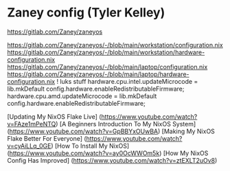 # Zaney config (Tyler Kelley)

https://gitlab.com/Zaney/zaneyos

https://gitlab.com/Zaney/zaneyos/-/blob/main/workstation/configuration.nix
https://gitlab.com/Zaney/zaneyos/-/blob/main/workstation/hardware-configuration.nix
https://gitlab.com/Zaney/zaneyos/-/blob/main/laptop/configuration.nix
https://gitlab.com/Zaney/zaneyos/-/blob/main/laptop/hardware-configuration.nix
    ! luks stuff
    hardware.cpu.intel.updateMicrocode = lib.mkDefault config.hardware.enableRedistributableFirmware;
    hardware.cpu.amd.updateMicrocode = lib.mkDefault config.hardware.enableRedistributableFirmware;

[Updating My NixOS Flake Live] (https://www.youtube.com/watch?v=FAze1mPeNTQ)
[A Beginners Introduction To My NixOS System] (https://www.youtube.com/watch?v=GpBBYxOUwBA)
[Making My NixOS Flake Better For Everyone] (https://www.youtube.com/watch?v=cyAiLLq_0GE)
[How To Install My NixOS] (https://www.youtube.com/watch?v=ay0OcWWOm5k)
[How My NixOS Config Has Improved] (https://www.youtube.com/watch?v=ztEXLT2uOv8)

